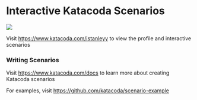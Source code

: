 # Interactive Katacoda Scenarios

[![](http://shields.katacoda.com/katacoda/istanleyy/count.svg)](https://www.katacoda.com/istanleyy "Get your profile on Katacoda.com")

Visit https://www.katacoda.com/istanleyy to view the profile and interactive scenarios

### Writing Scenarios
Visit https://www.katacoda.com/docs to learn more about creating Katacoda scenarios

For examples, visit https://github.com/katacoda/scenario-example
